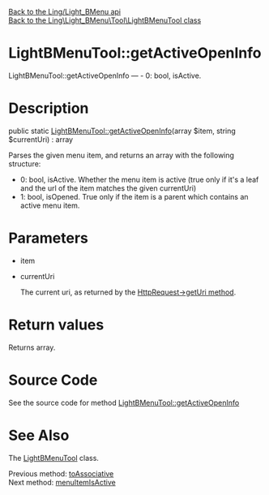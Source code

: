 [Back to the Ling/Light_BMenu api](https://github.com/lingtalfi/Light_BMenu/blob/master/doc/api/Ling/Light_BMenu.md)<br>
[Back to the Ling\Light_BMenu\Tool\LightBMenuTool class](https://github.com/lingtalfi/Light_BMenu/blob/master/doc/api/Ling/Light_BMenu/Tool/LightBMenuTool.md)


LightBMenuTool::getActiveOpenInfo
================



LightBMenuTool::getActiveOpenInfo — - 0: bool, isActive.




Description
================


public static [LightBMenuTool::getActiveOpenInfo](https://github.com/lingtalfi/Light_BMenu/blob/master/doc/api/Ling/Light_BMenu/Tool/LightBMenuTool/getActiveOpenInfo.md)(array $item, string $currentUri) : array




Parses the given menu item, and returns an array with the following structure:

- 0: bool, isActive. Whether the menu item is active (true only if it's a leaf and the url of the
     item matches the given currentUri)
- 1: bool, isOpened. True only if the item is a parent which contains an active menu item.




Parameters
================


- item

    

- currentUri

    The current uri, as returned by the [HttpRequest->getUri method](https://github.com/lingtalfi/Light/blob/master/doc/api/Ling/Light/Http/HttpRequestInterface/getUri.md).


Return values
================

Returns array.








Source Code
===========
See the source code for method [LightBMenuTool::getActiveOpenInfo](https://github.com/lingtalfi/Light_BMenu/blob/master/Tool/LightBMenuTool.php#L49-L69)


See Also
================

The [LightBMenuTool](https://github.com/lingtalfi/Light_BMenu/blob/master/doc/api/Ling/Light_BMenu/Tool/LightBMenuTool.md) class.

Previous method: [toAssociative](https://github.com/lingtalfi/Light_BMenu/blob/master/doc/api/Ling/Light_BMenu/Tool/LightBMenuTool/toAssociative.md)<br>Next method: [menuItemIsActive](https://github.com/lingtalfi/Light_BMenu/blob/master/doc/api/Ling/Light_BMenu/Tool/LightBMenuTool/menuItemIsActive.md)<br>

